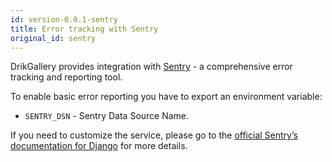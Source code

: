 ```yaml
---
id: version-0.0.1-sentry
title: Error tracking with Sentry
original_id: sentry
---
```


DrikGallery provides integration with [Sentry](https://sentry.io/) - a comprehensive error tracking and reporting tool.

To enable basic error reporting you have to export an environment variable:

- `SENTRY_DSN` - Sentry Data Source Name.

If you need to customize the service, please go to the [official Sentry’s documentation for Django](https://docs.sentry.io/platforms/python/django/) for more details.